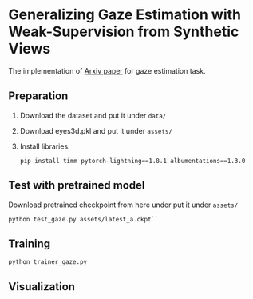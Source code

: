 # Generalizing Gaze Estimation with Weak-Supervision from Synthetic Views

The implementation of [Arxiv paper](https://arxiv.org/abs/2212.02997) for gaze estimation task.


## Preparation

1. Download the dataset and put it under ``data/``

2. Download eyes3d.pkl and put it under ``assets/``

3. Install libraries:
   ```
   pip install timm pytorch-lightning==1.8.1 albumentations==1.3.0
   ```
   
## Test with pretrained model

  Download pretrained checkpoint from here under put it under ``assets/``

  ```
  python test_gaze.py assets/latest_a.ckpt``
  ```

## Training

  ```
  python trainer_gaze.py
  ```

## Visualization






